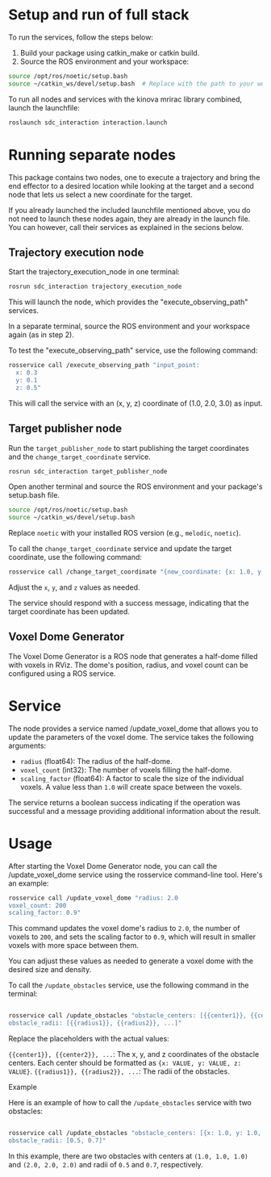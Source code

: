 # Setup and run of full stack

To run the services, follow the steps below:

1. Build your package using catkin_make or catkin build.
2. Source the ROS environment and your workspace:

```sh
source /opt/ros/noetic/setup.bash
source ~/catkin_ws/devel/setup.bash  # Replace with the path to your workspace if different
```

To run all nodes and services with the kinova mrirac library combined, launch the launchfile:

```sh
roslaunch sdc_interaction interaction.launch 
```

# Running separate nodes

This package contains two nodes, one to execute a trajectory and bring the end effector to a desired location while looking at the target and a second node that lets us select a new coordinate for the target.

If you already launched the included launchfile mentioned above, you do not need to launch these nodes again, they are already in the launch file. You can however, call their services as explained in the secions below.

## Trajectory execution node

Start the trajectory_execution_node in one terminal:

```sh
rosrun sdc_interaction trajectory_execution_node
```

This will launch the node, which provides the "execute_observing_path" services.

In a separate terminal, source the ROS environment and your workspace again (as in step 2).

To test the "execute_observing_path" service, use the following command:

```sh
rosservice call /execute_observing_path "input_point:
  x: 0.3
  y: 0.1
  z: 0.5"
```

This will call the service with an (x, y, z) coordinate of (1.0, 2.0, 3.0) as input.

## Target publisher node


Run the `target_publisher_node` to start publishing the target coordinates and the `change_target_coordinate` service.
   
```sh
rosrun sdc_interaction target_publisher_node
```

Open another terminal and source the ROS environment and your package's setup.bash file.
   
```sh
source /opt/ros/noetic/setup.bash
source ~/catkin_ws/devel/setup.bash
```

Replace `noetic` with your installed ROS version (e.g., `melodic`, `noetic`).

To call the `change_target_coordinate` service and update the target coordinate, use the following command:
   
```sh
rosservice call /change_target_coordinate "{new_coordinate: {x: 1.0, y: 2.0, z: 3.0}}"
```

Adjust the `x`, `y`, and `z` values as needed.

  The service should respond with a success message, indicating that the target coordinate has been updated.

## Voxel Dome Generator

The Voxel Dome Generator is a ROS node that generates a half-dome filled with voxels in RViz. The dome's position, radius, and voxel count can be configured using a ROS service.

# Service

The node provides a service named /update_voxel_dome that allows you to update the parameters of the voxel dome. The service takes the following arguments:

* `radius` (float64): The radius of the half-dome.
* `voxel_count` (int32): The number of voxels filling the half-dome.
* `scaling_factor` (float64): A factor to scale the size of the individual voxels. A value less than `1.0` will create space between the voxels.

The service returns a boolean success indicating if the operation was successful and a message providing additional information about the result.

# Usage

After starting the Voxel Dome Generator node, you can call the /update_voxel_dome service using the rosservice command-line tool. Here's an example:

``` bash
rosservice call /update_voxel_dome "radius: 2.0
voxel_count: 200
scaling_factor: 0.9"

```

This command updates the voxel dome's radius to `2.0`, the number of voxels to `200`, and sets the scaling factor to `0.9`, which will result in smaller voxels with more space between them.

You can adjust these values as needed to generate a voxel dome with the desired size and density.


To call the `/update_obstacles` service, use the following command in the terminal:

```bash

rosservice call /update_obstacles "obstacle_centers: [{{center1}}, {{center2}}, ...]
obstacle_radii: [{{radius1}}, {{radius2}}, ...]"
```

Replace the placeholders with the actual values:

  `{{center1}}, {{center2}}, ...`: The x, y, and z coordinates of the obstacle centers. Each center should be formatted as `{x: VALUE, y: VALUE, z: VALUE}`.
  `{{radius1}}, {{radius2}}, ...`: The radii of the obstacles.

Example

Here is an example of how to call the `/update_obstacles` service with two obstacles:

``` bash

rosservice call /update_obstacles "obstacle_centers: [{x: 1.0, y: 1.0, z: 1.0}, {x: 2.0, y: 2.0, z: 2.0}]
obstacle_radii: [0.5, 0.7]"
```

In this example, there are two obstacles with centers at `(1.0, 1.0, 1.0)` and `(2.0, 2.0, 2.0)` and radii of `0.5` and `0.7`, respectively.
